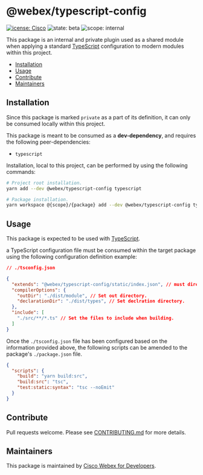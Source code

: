 # @webex/typescript-config

[![icense: Cisco](https://img.shields.io/badge/License-Cisco-blueviolet?style=flat-square)](https://github.com/webex/webex-js-sdk/blob/master/LICENSE)
![state: beta](https://img.shields.io/badge/State\-Beta-blue?style=flat-square)
![scope: internal](https://img.shields.io/badge/Scope-Internal-red?style=flat-square)

This package is an internal and private plugin used as a shared module when applying a standard [TypeScript](https://www.typescriptlang.org/) configuration to modern modules within this project.

* [Installation](#installation)
* [Usage](#usage)
* [Contribute](#contribute)
* [Maintainers](#maintainers)

## Installation

Since this package is marked `private` as a part of its definition, it can only be consumed locally within this project.

This package is meant to be consumed as a **dev-dependency**, and requires the following peer-dependencies:

* `typescript`

Installation, local to this project, can be performed by using the following commands:

```bash
# Project root installation.
yarn add --dev @webex/typescript-config typescript

# Package installation.
yarn workspace @{scope}/{package} add --dev @webex/typescript-config typescript
```

## Usage

This package is expected to be used with [TypeScript](https://www.typescriptlang.org/).

a TypeScript configuration file must be consumed within the target package using the following configuration definition example:

```json
// ./tsconfig.json

{
  "extends": "@webex/typescript-config/static/index.json", // must directly alias the json file
  "compilerOptions": {
    "outDir": "./dist/module", // Set out directory.
    "declarationDir": "./dist/types", // Set declration directory.
  },
  "include": [
    "./src/**/*.ts" // Set the files to include when building.
  ]
}
```

Once the `./tsconfig.json` file has been configured based on the information provided above, the following scripts can be amended to the package's `./package.json` file.

```json
{
  "scripts": {
    "build": "yarn build:src",
    "build:src": "tsc",
    "test:static:syntax": "tsc --noEmit"
  }
}
```

## Contribute

Pull requests welcome. Please see [CONTRIBUTING.md](https://github.com/webex/webex-js-sdk/blob/master/CONTRIBUTING.md) for more details.

## Maintainers

This package is maintained by [Cisco Webex for Developers](https://developer.webex.com/).
